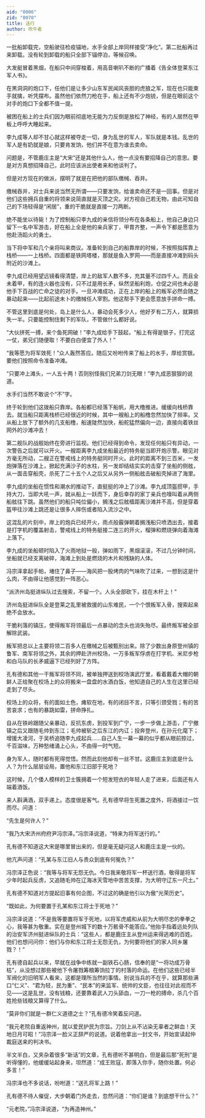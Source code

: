 ```yaml
---
aid: "0006"
zid: "0070"
title: 送行
author: 吹牛者
---
```


一批船卸载完，空船驶往检疫锚地，水手全部上岸同样接受“净化”。第二批船再过来卸载。没有轮到卸载的船只全部下锚停泊，等候召唤。

大发艇冒着黑烟，在船只中间穿梭着，用高音喇叭不断的广播着《告全体登莱东江军人书》。

在黑洞洞的炮口下，任他们是让多少山东军民闻风丧胆的虎狼之军，现在也只能束手就擒，听凭摆布。虽然他们依然刀枪在手，船上还有不少炮铳，但是在眼前这个对手的炮口下全都不值一提。

被困在船上的士兵们因为眼前彻底地无能为力反倒是放松了神经，有的人居然在甲板上呼呼大睡起来。

李九成等人却不甘心就这样被夺走一切，身为乱世的军人，军队就是本钱。乱世的军人是有奶就是娘，只要肯发饷，他们并不在意为谁去卖命。

问题是，不管鹿庄主是“大宋”还是其他什么人，他一点没有要招降自己的意思。要是对方真想招降自己，此时应该派出使者来和他谈判了。

但是对方现在的做派，摆明了就是在把他的部队缴械、吞并。

缴械吞并，对士兵来说当然无所谓——只要发饷，给谁卖命还不是一回事。但是对他们这些拥兵自重的将领来说简直就是灭顶之灾。对方视自己若无物，由此可知自己的下场轻得是“闲居”，重的干脆就是直接一刀两断。

绝不能坐以待毙！为了控制船只李九成的亲信将领分布在各条船上，他自己身边只留下一名中军游击，好在船上全是他的亲兵家丁，甲胄齐整，一声令下都是愿意为他赴汤蹈火的勇士。

当下将中军和几个亲将叫来商议。准备轮到自己的船靠岸的时候，不按照指挥靠上栈桥——一上栈桥。四面都是铁网塔楼，那就是鱼入罗网——而是直接冲滩到码头附近的沙滩上。

李九成已经用望远镜看得清楚，岸上的敌军人数不多，充其量不过四千人。而且全未着甲，有的连火器也没有，只不过是用长矛，纵然坚船利炮，仓促之间也未必是他手下百战的亡命之徒的对手。一旦冲滩成功，正在上岸的船上的叛军必然会随之暴动起来——比起前途未卜的缴械任人宰割。他这帮手下更会愿意放手拼命一搏。

不管这里到底是何处，岛上是什么人，暴动会死多少人，他好歹有二万人，就算损失一半。只要能控制住剩下的军队，不管做什么都好说。

“大伙拼死一搏，来个鱼死网破！”李九成给手下鼓起，“船上有得是银子，打完这一仗，弟兄们随便取！不要白白便宜了外人！”

“我等愿为将军效死！”众人轰然答应。随后又吩咐传来了船上的水手，厚给赏银。要他们按照命令准备冲滩。

“只要冲上滩头，一人五十两！否则别怪我们兄弟刀剑无眼！”李九成恶狠狠的说道。

水手们当然不敢说个“不”字。

终于轮到他们这拨船只靠岸。各船都已经落下船帆，用大橹推进。缓缓向栈桥靠去。就当船只距离栈桥已经很近的时候，其中一艘船上的船橹忽然加快了频率。又从船上放下了额外的几支船橹，船速陡然加快，船舵猛然偏向一边，直接向着铁丝网外的沙滩冲去！

第二舰队的战舰始终在旁进行监视。他们已经得到命令，发现任何船只有异动，一次警告之后就可以开火。一艘距离李九成坐船最近的特务艇当即开炮示警。眼见对方毫无所动，二艘正在警戒线上的特务艇同时开火。此时的距离不到三百米，一发炮弹落在沙滩上，掀起充满沙子的水柱，另一发却结结实实的击穿了坐船的侧舷，从一面击穿船壳，杀死了二十五个人之后又从另外一侧船舷击破船壳掉进了海里。

李九成的坐船在惯性和潮水的推动下，直挺挺的冲上了沙滩。李九成顶盔掼甲，手持大刀，当即大吼一声，就从船上一跃而下，身后幸存的家丁亲兵也嚎叫着从两侧船舷往下跳。虽然他们的船只吨位偏小，搁浅之后舷樯距离沙滩并不高，但是穿着盔甲往沙滩上跳还是让很多人摔伤或者陷入流沙之中。

这混乱的片刻中，岸上的炮兵已经开火，雨点般霰弹朝着搁浅船只喷洒出去，接着是打字机的覆盖射击，警戒线上的特务艇接二连三的开火，榴弹和燃烧弹向着海滩上落下。

李九成的坐船顿时陷入了火雨地狱一般，弹如雨下，黑烟滚滚，不过几分钟时间，坐船就已经支离破碎，海滩上到处是燃烧的木片和残缺的人体。

冯宗泽拿起手帕，堵住了鼻子——海风把一股烤肉的气味吹了过来，一想到这是什么肉，不由得让他感觉到一阵恶心。

“派济州岛挺进纵队过去搜索，不留一个。人头全部砍下，挂在木杆上！”

济州岛挺进纵队全是登莱之乱里被救援的山东难民，一个个恨叛军入骨，搜索起来绝不会放水。

干脆利落的镇压，使得叛军将领最后一点暴动的念头也消失殆尽。最终叛军被全部解除武装。

叛军把总以上主要将领二百多人在缴械之后被甄别出来。除了少数出身原登州镇的鲁军、南军将领之外，其余的押赴济州校场，一万多叛军俘虏在打字机、米尼步枪和白马队的长矛威逼下已经列好了方阵。

孔有德和其他一干叛军将领不同，被单独押送到校场演武厅里，看着戴着大帽的朝鲜人正给聚在校场上的众将搬来一盘盘的水酒白饭，他知道自己的人生在这里已经走到了尽头。

校场上的众将，有的面如土色，瘫软在地，有的闭目不言，只等引颈受戮；有的苦苦哀求；也有的暴跳如雷，拼命挣扎。

自从在铁岭跟随父亲暴动，反抗东虏，到投军到广宁，一步一步做上游击，广宁撤镇之后又跟随毛帅到东江；毛帅被斩之后东江的内讧；投奔登州，在孙元化麾下；增援大凌河，于吴桥追随李九成起兵……自己人生一幕一幕的似乎都从眼前掠过，千百滋味，万种愁绪涌上心头，不由得一时气短。

身为军人，随时都有死得觉悟。然而此刻他却有一丝不甘。这鹿庄主到底是什么人？为什么层层设局，置他和东江旧部于死地？

这时候，几个倭人模样的卫士簇拥着一个短发短衣的年轻人走了进来，后面还有人端着酒饭。

来人斟满酒，双手递上。态度很是客气。孔有德早将生死置之度外，将酒接过一饮而尽。问道：

“先生是何许人？”

“我乃大宋济州府府尹冯宗泽。”冯宗泽说道，“特来为将军送行的。”

孔有德不知道这大宋是哪里冒出来的，但是毫无疑问这人和鹿庄主是一伙的。

他亢声问道：“孔某与东江旧人与贵众到底有何冤仇？”

冯宗泽正色说：“我等与将军无怨无仇。今日我来敬将军一杯送行酒，敬得是将军少年时起兵反虏，又追随毛帅在辽海冰天雪地中苦苦支撑，为大明守辽东一尺土。”

孔有德不知道对方提起旧事有何企图，不过这的确是他引以为傲“光荣历史”。

“既如此，为何要置于孔某和东江将士于死地？”

冯宗泽说道：“不是我等要置将军于死地，以将军虎威和从前为大明尽忠的拳拳之心，我等甚为敬重。实在是登州城下的数十万骸骨不能答应。”他抬手指着远处列队的治安军济州挺进纵队的士兵：“这些人，都是鹿庄主从登州运来得逃难的百姓。他们也想问问你：他们与你和东江将士无怨无仇，为何要将他们的家人同乡屠戮？！”

孔有德自起兵以来，早就在战争中练就一副铁石心肠，信奉的是“一将功成万骨枯”，从没想过那些被他下令屠戮筹粮筹饷拉丁的村落的命运。在他们这些已经半军阀化的旧明军人看来，这都是理所当然的事情。别说当兵的不在乎，就算那些满口“仁义”、“君为轻，民为重”、“民本”的来监军、统帅的文臣，也往往对此视而不见——这是乱世，没有钱粮，还要靠着武人刀头舔血，一刀一枪的搏命，杀几个百姓抢些钱粮又算得了什么。

“莫非你们就是一群仁义道德之士？”孔有德冷笑着反问道。

“我元老院自重返神州，就以爱民护民为宗旨。刀剑上从不沾染无辜者之鲜血！天地日月可昭！”冯宗泽一脸义正辞严的说道。说着他拿出一封文书，开始宣读起仲裁庭送来的判决书。

半文半白，又夹杂着很多“新话”的文章，孔有德听不甚明白，但是最后那“死刑”是听得懂的，他缓缓站起身来，坦然道：“成王败寇，即落入你手，随你处置。何必多言！”

冯宗泽也不多说话，吩咐道：“送孔将军上路！”

孔有德不待人催促，大步朝着门外走去，忽然问道：“你们是谁？到底想干什么？”

“元老院，”冯宗泽说道，“为再造神州。”
